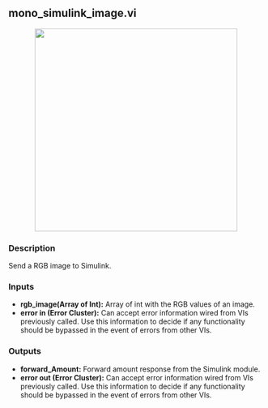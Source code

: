 ## mono_simulink_image.vi
<p align="center">
<img src="https://github.com/monoDriveIO/client/raw/master/WikiPhotos/LV_client/utilities/mono__simulink__imagec.png" width="400"  />
</p>

### Description 
Send a RGB image to Simulink.
### Inputs

- **rgb_image(Array of Int):** Array of int with the RGB values of an image.
- **error in (Error Cluster):** Can accept error information wired from VIs previously called. Use this information to decide if any functionality should be bypassed in the event of errors from other VIs.


### Outputs

- **forward_Amount:** Forward amount response from the Simulink module.
- **error out (Error Cluster):** Can accept error information wired from VIs previously called. Use this information to decide if any functionality should be bypassed in the event of errors from other VIs.
